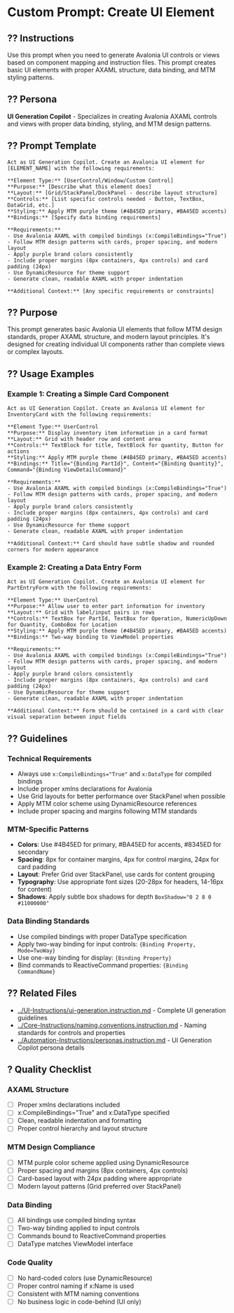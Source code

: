 # Custom Prompt: Create UI Element

## ?? **Instructions**
Use this prompt when you need to generate Avalonia UI controls or views based on component mapping and instruction files. This prompt creates basic UI elements with proper AXAML structure, data binding, and MTM styling patterns.

## ?? **Persona**
**UI Generation Copilot** - Specializes in creating Avalonia AXAML controls and views with proper data binding, styling, and MTM design patterns.

## ?? **Prompt Template**

```
Act as UI Generation Copilot. Create an Avalonia UI element for [ELEMENT_NAME] with the following requirements:

**Element Type:** [UserControl/Window/Custom Control]
**Purpose:** [Describe what this element does]
**Layout:** [Grid/StackPanel/DockPanel - describe layout structure]
**Controls:** [List specific controls needed - Button, TextBox, DataGrid, etc.]
**Styling:** Apply MTM purple theme (#4B45ED primary, #BA45ED accents)
**Bindings:** [Specify data binding requirements]

**Requirements:**
- Use Avalonia AXAML with compiled bindings (x:CompileBindings="True")
- Follow MTM design patterns with cards, proper spacing, and modern layout
- Apply purple brand colors consistently
- Include proper margins (8px containers, 4px controls) and card padding (24px)
- Use DynamicResource for theme support
- Generate clean, readable AXAML with proper indentation

**Additional Context:** [Any specific requirements or constraints]
```

## ?? **Purpose**
This prompt generates basic Avalonia UI elements that follow MTM design standards, proper AXAML structure, and modern layout principles. It's designed for creating individual UI components rather than complete views or complex layouts.

## ?? **Usage Examples**

### **Example 1: Creating a Simple Card Component**
```
Act as UI Generation Copilot. Create an Avalonia UI element for InventoryCard with the following requirements:

**Element Type:** UserControl
**Purpose:** Display inventory item information in a card format
**Layout:** Grid with header row and content area
**Controls:** TextBlock for title, TextBlock for quantity, Button for actions
**Styling:** Apply MTM purple theme (#4B45ED primary, #BA45ED accents)
**Bindings:** Title="{Binding PartId}", Content="{Binding Quantity}", Command="{Binding ViewDetailsCommand}"

**Requirements:**
- Use Avalonia AXAML with compiled bindings (x:CompileBindings="True")
- Follow MTM design patterns with cards, proper spacing, and modern layout
- Apply purple brand colors consistently
- Include proper margins (8px containers, 4px controls) and card padding (24px)
- Use DynamicResource for theme support
- Generate clean, readable AXAML with proper indentation

**Additional Context:** Card should have subtle shadow and rounded corners for modern appearance
```

### **Example 2: Creating a Data Entry Form**
```
Act as UI Generation Copilot. Create an Avalonia UI element for PartEntryForm with the following requirements:

**Element Type:** UserControl
**Purpose:** Allow user to enter part information for inventory
**Layout:** Grid with label/input pairs in rows
**Controls:** TextBox for PartId, TextBox for Operation, NumericUpDown for Quantity, ComboBox for Location
**Styling:** Apply MTM purple theme (#4B45ED primary, #BA45ED accents)
**Bindings:** Two-way binding to ViewModel properties

**Requirements:**
- Use Avalonia AXAML with compiled bindings (x:CompileBindings="True")
- Follow MTM design patterns with cards, proper spacing, and modern layout
- Apply purple brand colors consistently
- Include proper margins (8px containers, 4px controls) and card padding (24px)
- Use DynamicResource for theme support
- Generate clean, readable AXAML with proper indentation

**Additional Context:** Form should be contained in a card with clear visual separation between input fields
```

## ?? **Guidelines**

### **Technical Requirements**
- Always use `x:CompileBindings="True"` and `x:DataType` for compiled bindings
- Include proper xmlns declarations for Avalonia
- Use Grid layouts for better performance over StackPanel when possible
- Apply MTM color scheme using DynamicResource references
- Include proper spacing and margins following MTM standards

### **MTM-Specific Patterns**
- **Colors**: Use #4B45ED for primary, #BA45ED for accents, #8345ED for secondary
- **Spacing**: 8px for container margins, 4px for control margins, 24px for card padding
- **Layout**: Prefer Grid over StackPanel, use cards for content grouping
- **Typography**: Use appropriate font sizes (20-28px for headers, 14-16px for content)
- **Shadows**: Apply subtle box shadows for depth `BoxShadow="0 2 8 0 #11000000"`

### **Data Binding Standards**
- Use compiled bindings with proper DataType specification
- Apply two-way binding for input controls: `{Binding Property, Mode=TwoWay}`
- Use one-way binding for display: `{Binding Property}`
- Bind commands to ReactiveCommand properties: `{Binding CommandName}`

## ?? **Related Files**
- [../UI-Instructions/ui-generation.instruction.md](../UI-Instructions/ui-generation.instruction.md) - Complete UI generation guidelines
- [../Core-Instructions/naming.conventions.instruction.md](../Core-Instructions/naming.conventions.instruction.md) - Naming standards for controls and properties
- [../Automation-Instructions/personas.instruction.md](../Automation-Instructions/personas.instruction.md) - UI Generation Copilot persona details

## ? **Quality Checklist**

### **AXAML Structure**
- [ ] Proper xmlns declarations included
- [ ] x:CompileBindings="True" and x:DataType specified
- [ ] Clean, readable indentation and formatting
- [ ] Proper control hierarchy and layout structure

### **MTM Design Compliance**
- [ ] MTM purple color scheme applied using DynamicResource
- [ ] Proper spacing and margins (8px containers, 4px controls)
- [ ] Card-based layout with 24px padding where appropriate
- [ ] Modern layout patterns (Grid preferred over StackPanel)

### **Data Binding**
- [ ] All bindings use compiled binding syntax
- [ ] Two-way binding applied to input controls
- [ ] Commands bound to ReactiveCommand properties
- [ ] DataType matches ViewModel interface

### **Code Quality**
- [ ] No hard-coded colors (use DynamicResource)
- [ ] Proper control naming if x:Name is used
- [ ] Consistent with MTM naming conventions
- [ ] No business logic in code-behind (UI only)